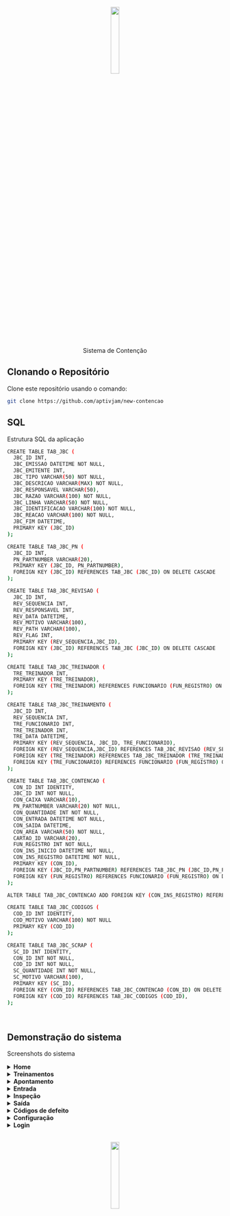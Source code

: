 <p align="center"><img src="https://github.com/user-attachments/assets/176d345c-dcf6-4e13-9300-0e6d3ab901cc" width="20%"></p>
<p align="center">Sistema de Contenção</p>

## Clonando o Repositório
Clone este repositório usando o comando:
```bash
git clone https://github.com/aptivjam/new-contencao
```

## SQL
Estrutura SQL da aplicação
```bash
CREATE TABLE TAB_JBC (
  JBC_ID INT,
  JBC_EMISSAO DATETIME NOT NULL,
  JBC_EMITENTE INT,
  JBC_TIPO VARCHAR(50) NOT NULL,
  JBC_DESCRICAO VARCHAR(MAX) NOT NULL,
  JBC_RESPONSAVEL VARCHAR(50),
  JBC_RAZAO VARCHAR(100) NOT NULL,
  JBC_LINHA VARCHAR(50) NOT NULL,
  JBC_IDENTIFICACAO VARCHAR(100) NOT NULL,
  JBC_REACAO VARCHAR(100) NOT NULL,
  JBC_FIM DATETIME,
  PRIMARY KEY (JBC_ID)
);

CREATE TABLE TAB_JBC_PN (
  JBC_ID INT,
  PN_PARTNUMBER VARCHAR(20),
  PRIMARY KEY (JBC_ID, PN_PARTNUMBER),
  FOREIGN KEY (JBC_ID) REFERENCES TAB_JBC (JBC_ID) ON DELETE CASCADE
);

CREATE TABLE TAB_JBC_REVISAO (
  JBC_ID INT,
  REV_SEQUENCIA INT,
  REV_RESPONSAVEL INT,
  REV_DATA DATETIME,
  REV_MOTIVO VARCHAR(100),
  REV_PATH VARCHAR(100),
  REV_FLAG INT,
  PRIMARY KEY (REV_SEQUENCIA,JBC_ID),
  FOREIGN KEY (JBC_ID) REFERENCES TAB_JBC (JBC_ID) ON DELETE CASCADE
);

CREATE TABLE TAB_JBC_TREINADOR (
  TRE_TREINADOR INT,
  PRIMARY KEY (TRE_TREINADOR),
  FOREIGN KEY (TRE_TREINADOR) REFERENCES FUNCIONARIO (FUN_REGISTRO) ON DELETE CASCADE
);

CREATE TABLE TAB_JBC_TREINAMENTO (
  JBC_ID INT,
  REV_SEQUENCIA INT,
  TRE_FUNCIONARIO INT,
  TRE_TREINADOR INT,
  TRE_DATA DATETIME,
  PRIMARY KEY (REV_SEQUENCIA, JBC_ID, TRE_FUNCIONARIO),
  FOREIGN KEY (REV_SEQUENCIA,JBC_ID) REFERENCES TAB_JBC_REVISAO (REV_SEQUENCIA,JBC_ID) ON DELETE CASCADE,
  FOREIGN KEY (TRE_TREINADOR) REFERENCES TAB_JBC_TREINADOR (TRE_TREINADOR) ON DELETE NO ACTION,
  FOREIGN KEY (TRE_FUNCIONARIO) REFERENCES FUNCIONARIO (FUN_REGISTRO) ON DELETE NO ACTION
);

CREATE TABLE TAB_JBC_CONTENCAO (
  CON_ID INT IDENTITY,
  JBC_ID INT NOT NULL,
  CON_CAIXA VARCHAR(10),
  PN_PARTNUMBER VARCHAR(20) NOT NULL,
  CON_QUANTIDADE INT NOT NULL,
  CON_ENTRADA DATETIME NOT NULL,
  CON_SAIDA DATETIME,
  CON_AREA VARCHAR(50) NOT NULL,
  CARTAO_ID VARCHAR(20),
  FUN_REGISTRO INT NOT NULL,
  CON_INS_INICIO DATETIME NOT NULL,
  CON_INS_REGISTRO DATETIME NOT NULL,
  PRIMARY KEY (CON_ID),
  FOREIGN KEY (JBC_ID,PN_PARTNUMBER) REFERENCES TAB_JBC_PN (JBC_ID,PN_PARTNUMBER) ON DELETE CASCADE,
  FOREIGN KEY (FUN_REGISTRO) REFERENCES FUNCIONARIO (FUN_REGISTRO) ON DELETE NO ACTION
);

ALTER TABLE TAB_JBC_CONTENCAO ADD FOREIGN KEY (CON_INS_REGISTRO) REFERENCES FUNCIONARIO (FUN_REGISTRO) ON DELETE NO ACTION

CREATE TABLE TAB_JBC_CODIGOS (
  COD_ID INT IDENTITY,
  COD_MOTIVO VARCHAR(100) NOT NULL
  PRIMARY KEY (COD_ID)
);

CREATE TABLE TAB_JBC_SCRAP (
  SC_ID INT IDENTITY,
  CON_ID INT NOT NULL,
  COD_ID INT NOT NULL,
  SC_QUANTIDADE INT NOT NULL,
  SC_MOTIVO VARCHAR(100),
  PRIMARY KEY (SC_ID),
  FOREIGN KEY (CON_ID) REFERENCES TAB_JBC_CONTENCAO (CON_ID) ON DELETE CASCADE,
  FOREIGN KEY (COD_ID) REFERENCES TAB_JBC_CODIGOS (COD_ID),
);
```

<br>

## Demonstração do sistema
Screenshots do sistema

  <details>
    <summary><b>Home</b></summary>
    <ul><p align="center"><img src="https://github.com/alimkhodr/Contencao-Aptiv/assets/85517447/04675c4f-671e-4a21-9274-0fdbbe17ad05"></img></p></ul>
    Visualização das contenções abertas.
  </details>
    <details>
    <summary><b>Treinamentos</b></summary>
    <ul><p align="center"><img src="https://github.com/alimkhodr/Contencao-Aptiv/assets/85517447/c2104aa5-fec7-4fe9-bf1b-e5f62ec332a2"></img></p></ul>
      Treinar funcionário para ele poder fazer apontamentos na área da contenção.
  </details>
    <details>
    <summary><b>Apontamento</b></summary>    
    <ul><p align="center"><img src="https://github.com/alimkhodr/Contencao-Aptiv/assets/85517447/f8d4af92-f086-4bca-a6b1-32e2c9427cb0"></img></p></ul>
    Após selecionar uma contenção pode apontar a entrada de uma caixa ou inspecionar uma ja entrada ou finalizar caso já fez a inspeção.
  </details>
  <details>
    <summary><b>Entrada</b></summary>
    <ul><p align="center"><img src="https://github.com/alimkhodr/Contencao-Aptiv/assets/85517447/ab7f6115-4e3a-4bef-948c-99618ec7b925)"></img></p></ul>
    Entrada na caixa (quantidade e pn entra automatico do banco) .
  </details>
    <details>
    <summary><b>Inspeção</b></summary>
    <ul><p align="center"><img src="https://github.com/alimkhodr/Contencao-Aptiv/assets/85517447/846de7f6-0efd-4dd9-bce8-4c6b68dc3a1e"></img></p></ul>
      Inspeção na caixa.
  </details>
  <details>
    <summary><b>Saída</b></summary>
    <ul><p align="center"><img src="https://github.com/alimkhodr/Contencao-Aptiv/assets/85517447/386cb2a3-30af-4bdc-b134-002e947ec0f1"></img></p></ul>
    Finalizar caixa caso já fez a inspeção.
  </details>
  <details>
    <summary><b>Códigos de defeito</b></summary>
    <ul><p align="center"><img src="https://github.com/alimkhodr/Contencao-Aptiv/assets/85517447/c754d033-23be-4ef8-9df5-2697bbbeb1be"></img></p></ul>
    Códigos de defeito para apontar na saída.
      </details>
    <details>
    <summary><b>Configuração</b></summary>
    <ul><p align="center"><img src="https://github.com/alimkhodr/Contencao-Aptiv/assets/85517447/3d217b5b-132f-49fa-b80d-267fb450eba5"></img></p></ul>
    Mudança de área do sistema (mudança do arquivo area.txt salvo no pc onde foi instalado).
  </details>
    <details>
    <summary><b>Login</b></summary>
    <ul><p align="center"><img src="https://github.com/alimkhodr/Contencao-Aptiv/assets/85517447/fdbd8812-25e9-4f0f-ba0e-40660a89128d"></img></p></ul>
    Login para apontamento e mudança de área do sistema.
  </details>

<br/>

<p align="center"><img src="https://github.com/user-attachments/assets/bb4c0c56-bf3e-4471-9d88-8056135c8f9f" width="20%"></p>

